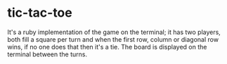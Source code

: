 # tic-tac-toe

It's a ruby implementation of the game on the terminal; it has two players, both fill a square per turn and when the first row, column or diagonal row wins, if no one does that then it's a tie.
The board is displayed on the terminal between the turns.

